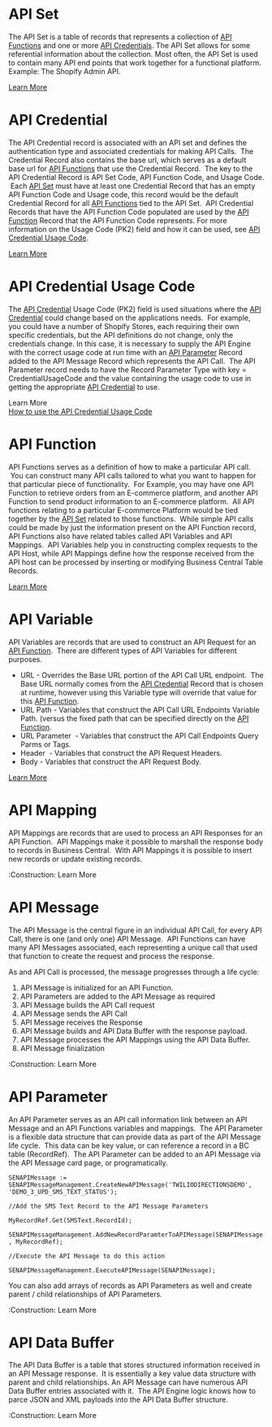 # API Set

The API Set is a table of records that represents a collection of [API Functions](https://github.com/SuiteEngine/APIEngine/wiki/APIEngineTermsAndDefinitions#api-function) and one or more [API Credentials](https://github.com/SuiteEngine/APIEngine/wiki/APIEngineTermsAndDefinitions#api-credential). The API Set allows for some referential information about the collection. Most often, the API Set is used to contain many API end points that work together for a functional platform. Example: The Shopify Admin API.

[Learn More](https://github.com/SuiteEngine/APIEngine/wiki/LearnMore-APISet)

# API Credential

The API Credential record is associated with an API set and defines the authentication type and associated credentials for making API Calls.  The Credential Record also contains the base url, which serves as a default base url for [API Functions](https://github.com/SuiteEngine/APIEngine/wiki/APIEngineTermsAndDefinitions#api-function) that use the Credential Record.  The key to the API Credential Record is API Set Code, API Function Code, and Usage Code.  Each [API Set](https://github.com/SuiteEngine/APIEngine/wiki/APIEngineTermsAndDefinitions#api-set) must have at least one Credential Record that has an empty API Function Code and Usage code, this record would be the default Credential Record for all [API Functions](https://github.com/SuiteEngine/APIEngine/wiki/APIEngineTermsAndDefinitions#api-function) tied to the API Set.  API Credential Records that have the API Function Code populated are used by the [API Function](https://github.com/SuiteEngine/APIEngine/wiki/APIEngineTermsAndDefinitions#api-function) Record that the API Function Code represents. For more information on the Usage Code (PK2) field and how it can be used, see [API Credential Usage Code](https://github.com/SuiteEngine/APIEngine/wiki/APIEngineTermsAndDefinitions#api-credential-usage-code).

[Learn More](https://github.com/SuiteEngine/APIEngine/wiki/LearnMore-APICredential)

# API Credential Usage Code

The [API Credential](https://github.com/SuiteEngine/APIEngine/wiki/APIEngineTermsAndDefinitions#api-credential) Usage Code (PK2) field is used situations where the [API Credential](https://github.com/SuiteEngine/APIEngine/wiki/APIEngineTermsAndDefinitions#api-credential) could change based on the applications needs.  For example, you could have a number of Shopify Stores, each requiring their own specific credentials, but the API definitions do not change, only the credentials change. In this case, it is necessary to supply the API Engine with the correct usage code at run time with an [API Parameter](https://github.com/SuiteEngine/APIEngine/wiki/APIEngineTermsAndDefinitions#api-parameter) Record added to the API Message Record which represents the API Call.  The API Parameter record needs to have the Record Parameter Type with key = CredentialUsageCode and the value containing the usage code to use in getting the appropriate [API Credential](https://github.com/SuiteEngine/APIEngine/wiki/APIEngineTermsAndDefinitions#api-credential) to use.

Learn More  
[How to use the API Credential Usage Code](https://github.com/SuiteEngine/APIEngine/wiki/How-To-Use-The-API-Credential-Usage-Code)

# API Function

API Functions serves as a definition of how to make a particular API call.  You can construct many API calls tailored to what you want to happen for that particular piece of functionality.  For Example, you may have one API Function to retrieve orders from an E-commerce platform, and another API Function to send product information to an E-commerce platform.  All API functions relating to a particular E-commerce Platform would be tied together by the [API Set](https://github.com/SuiteEngine/APIEngine/wiki/APIEngineTermsAndDefinitions#api-set) related to those functions.  While simple API calls could be made by just the information present on the API Function record, API Functions also have related tables called API Variables and API Mappings.  API Variables help you in constructing complex requests to the API Host, while API Mappings define how the response received from the API host can be processed by inserting or modifying Business Central Table Records.

[Learn More](https://github.com/SuiteEngine/APIEngine/wiki/LearnMore-APIFunction)

# API Variable

API Variables are records that are used to construct an API Request for an [API Function](https://github.com/SuiteEngine/APIEngine/wiki/APIEngineTermsAndDefinitions#api-function).  There are different types of API Variables for different purposes.

- URL - Overrides the Base URL portion of the API Call URL endpoint.  The Base URL normally comes from the [API Credential](https://github.com/SuiteEngine/APIEngine/wiki/APIEngineTermsAndDefinitions#api-credential) Record that is chosen at runtime, however using this Variable type will override that value for this [API Function](https://github.com/SuiteEngine/APIEngine/wiki/APIEngineTermsAndDefinitions#api-function).
- URL Path - Variables that construct the API Call URL Endpoints Variable Path. (versus the fixed path that can be specified directly on the [API Function](https://github.com/SuiteEngine/APIEngine/wiki/APIEngineTermsAndDefinitions#api-function).
- URL Parameter  - Variables that construct the API Call Endpoints Query Parms or Tags.
- Header  - Variables that construct the API Request Headers.
- Body - Variables that construct the API Request Body.

[Learn More](https://github.com/SuiteEngine/APIEngine/wiki/LearnMore-APIVariable)


# API Mapping

API Mappings are records that are used to process an API Responses for an API Function.  API Mappings make it possible to marshall the response body to records in Business Central.  With API Mappings it is possible to insert new records or update existing records.

:Construction: Learn More

# API Message

The API Message is the central figure in an individual API Call, for every API Call, there is one (and only one) API Message.  API Functions can have many API Messages associated, each representing a unique call that used that function to create the request and process the response.

As and API Call is processed, the message progresses through a life cycle:

1.  API Message is initialized for an API Function.
2.  API Parameters are added to the API Message as required
3.  API Message builds the API Call request
4.  API Message sends the API Call
5.  API Message receives the Response
6.  API Message builds and API Data Buffer with the response payload.
7.  API Message processes the API Mappings using the API Data Buffer.
8.  API Message finialization

:Construction: Learn More

# API Parameter

An API Parameter serves as an API call information link between an API Message and an API Functions variables and mappings.  The API Parameter is a flexible data structure that can provide data as part of the API Message life cycle.  This data can be key value, or can reference a record in a BC table (RecordRef).  The API Parameter can be added to an API Message via the API Message card page, or programatically.

`SENAPIMessage := SENAPIMessageManagement.CreateNewAPIMessage('TWILIODIRECTIONSDEMO', 'DEMO_3_UPD_SMS_TEXT_STATUS');`

`//Add the SMS Text Record to the API Message Parameters`

`MyRecordRef.Get(SMSText.RecordId);`

`SENAPIMessageManagement.AddNewRecordParamterToAPIMessage(SENAPIMessage, MyRecordRef);`

`//Execute the API Message to do this action`

`SENAPIMessageManagement.ExecuteAPIMessage(SENAPIMessage);`

You can also add arrays of records as API Parameters as well and create parent / child relationships of API Parameters.

:Construction: Learn More

# API Data Buffer

The API Data Buffer is a table that stores structured information received in an API Message response.  It is essentially a key value data structure with parent and child relationships. An API Message can have numerous API Data Buffer entries associated with it.  The API Engine logic knows how to parce JSON and XML payloads into the API Data Buffer structure.

:Construction: Learn More
